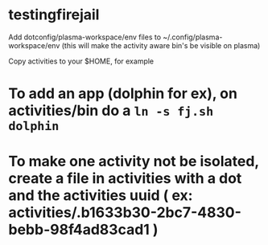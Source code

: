 # testingfirejail


Add dotconfig/plasma-workspace/env files to ~/.config/plasma-workspace/env (this will make the activity aware bin's be visible on plasma)

Copy activities to your $HOME, for example


# To add an app (dolphin for ex), on activities/bin do a `ln -s fj.sh dolphin`

# To make one activity not be isolated, create a file in activities with a dot and the activities uuid ( ex: activities/.b1633b30-2bc7-4830-bebb-98f4ad83cad1 )
